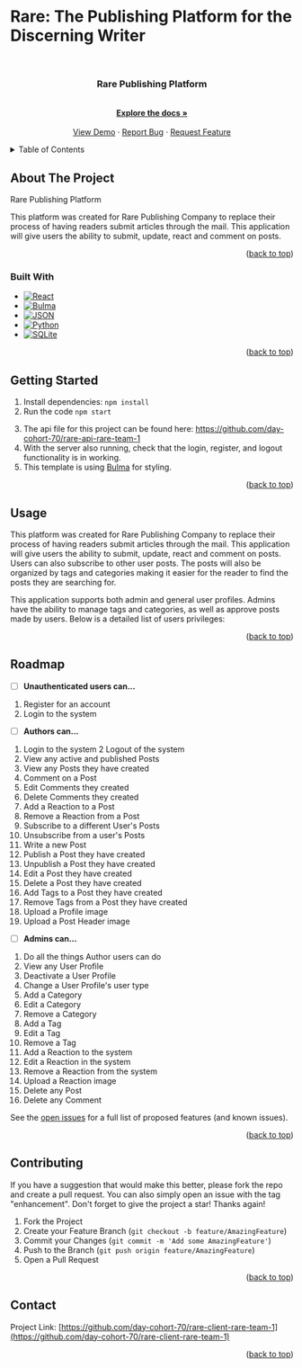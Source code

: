 # Rare: The Publishing Platform for the Discerning Writer




<a name="readme-top"></a>

<br />
<div align="center">
  
<h3 align="center">Rare Publishing Platform</h3>

  <p align="center">
    <br />
    <a href="https://github.com/day-cohort-70/rare-client-rare-team-1"><strong>Explore the docs »</strong></a>
    <br />
    <br />
    <a href="https://github.com/day-cohort-70/rare-client-rare-team-1">View Demo</a>
    ·
    <a href="https://github.com/day-cohort-70/rare-client-rare-team-1/issues/new?labels=bug&template=bug-report---.md">Report Bug</a>
    ·
    <a href="https://github.com/day-cohort-70/rare-client-rare-team-1/issues/new?labels=enhancement&template=feature-request---.md">Request Feature</a>
  </p>
</div>


<details>
  <summary>Table of Contents</summary>
  <ol>
    <li>
      <a href="#about-the-project">About The Project</a>
      <ul>
        <li><a href="#built-with">Built With</a></li>
      </ul>
    </li>
    <li>
      <a href="#getting-started">Getting Started</a>
      <ul>
        <li><a href="#prerequisites">Prerequisites</a></li>
        <li><a href="#installation">Installation</a></li>
      </ul>
    </li>
    <li><a href="#usage">Usage</a></li>
    <li><a href="#roadmap">Roadmap</a></li>
    <li><a href="#contributing">Contributing</a></li>
    <!-- <li><a href="#license">License</a></li> -->
    <li><a href="#contact">Contact</a></li>
    <!-- <li><a href="#acknowledgments">Acknowledgments</a></li> -->
  </ol>
</details>



<!-- ABOUT THE PROJECT -->
## About The Project

Rare Publishing Platform

This platform was created for Rare Publishing Company to replace their process of having readers submit articles through the mail.  This application will give users the ability to submit, update, react and comment on posts.

<p align="right">(<a href="#readme-top">back to top</a>)</p>



### Built With

* [![React][React.js]][React-url]
* [![Bulma][Bulma.com]][Bulma-url]
* [![JSON][JSON.com]][JSON-url]
* [![Python][Python.com]][Python-url]
* [![SQLite][SQLite.com]][SQLite-url]

<p align="right">(<a href="#readme-top">back to top</a>)</p>



<!-- GETTING STARTED -->
## Getting Started
1. Install dependencies: `npm install`
2. Run the code `npm start`
<!-- TODO: Update the remaining steps if anything changes -->
3. The api file for this project can be found here: https://github.com/day-cohort-70/rare-api-rare-team-1
4. With the server also running, check that the login, register, and logout functionality is in working.
5. This template is using [Bulma](https://bulma.io/documentation) for styling. 

<p align="right">(<a href="#readme-top">back to top</a>)</p>



<!-- USAGE EXAMPLES -->
## Usage

This platform was created for Rare Publishing Company to replace their process of having readers submit articles through the mail.  This application will give users the ability to submit, update, react and comment on posts. Users can also subscribe to other user posts. The posts will also be organized by tags and categories making it easier for the reader to find the posts they are searching for.

This application supports both admin and general user profiles.  Admins have the ability to manage tags and categories, as well as approve posts made by users. Below is a detailed list of users privileges:

<p align="right">(<a href="#readme-top">back to top</a>)</p>



<!-- ROADMAP -->
## Roadmap

- [ ] **Unauthenticated users can...**

1. Register for an account
2. Login to the system

- [ ] **Authors can...**

1. Login to the system
2 Logout of the system
3. View any active and published Posts
4. View any Posts they have created
5. Comment on a Post
6. Edit Comments they created
7. Delete Comments they created
8. Add a Reaction to a Post
9. Remove a Reaction from a Post
10. Subscribe to a different User's Posts
11. Unsubscribe from a user's Posts
12. Write a new Post
13. Publish a Post they have created
14. Unpublish a Post they have created
15. Edit a Post they have created
16. Delete a Post they have created
17. Add Tags to a Post they have created
18. Remove Tags from a Post they have created
19. Upload a Profile image
20. Upload a Post Header image


- [ ] **Admins can...**

1. Do all the things Author users can do
2. View any User Profile
3. Deactivate a User Profile
4. Change a User Profile's user type
5. Add a Category
6. Edit a Category
7. Remove a Category
8. Add a Tag
9. Edit a Tag
10. Remove a Tag
11. Add a Reaction to the system
12. Edit a Reaction in the system
13. Remove a Reaction from the system
14. Upload a Reaction image
15. Delete any Post
16. Delete any Comment

See the [open issues](https://github.com/day-cohort-70/rare-client-rare-team-1/issues) for a full list of proposed features (and known issues).

<p align="right">(<a href="#readme-top">back to top</a>)</p>



<!-- CONTRIBUTING -->
## Contributing

If you have a suggestion that would make this better, please fork the repo and create a pull request. You can also simply open an issue with the tag "enhancement".
Don't forget to give the project a star! Thanks again!

1. Fork the Project
2. Create your Feature Branch (`git checkout -b feature/AmazingFeature`)
3. Commit your Changes (`git commit -m 'Add some AmazingFeature'`)
4. Push to the Branch (`git push origin feature/AmazingFeature`)
5. Open a Pull Request

<p align="right">(<a href="#readme-top">back to top</a>)</p>


<!-- CONTACT -->
## Contact


Project Link: [https://github.com/day-cohort-70/rare-client-rare-team-1](https://github.com/day-cohort-70/rare-client-rare-team-1)

<p align="right">(<a href="#readme-top">back to top</a>)</p>


<!-- MARKDOWN LINKS & IMAGES -->
<!-- https://www.markdownguide.org/basic-syntax/#reference-style-links -->

[React.js]: https://img.shields.io/badge/React-20232A?style=for-the-badge&logo=react&logoColor=61DAFB
[React-url]: https://reactjs.org/
[Bulma.com]: https://img.shields.io/badge/Bulma-FF2D20?style=for-the-badge&logo=bulma&logoColor=white
[Bulma-url]: https://bulma.io/
[JSON.com]: https://img.shields.io/badge/JSON-FF2D20?style=for-the-badge&logo=JSON&logoColor=white
[JSON-url]: https://github.com/typicode/json-server/tree/v0
[Python.com]: https://img.shields.io/badge/Python-FF2D20?style=for-the-badge&logo=python&logoColor=white
[Python-url]: https://www.python.org/
[SQLite.com]: https://img.shields.io/badge/SQLite-FF2D20?style=for-the-badge&logo=sqlite&logoColor=white
[SQLite-url]: https://sqlite.org/